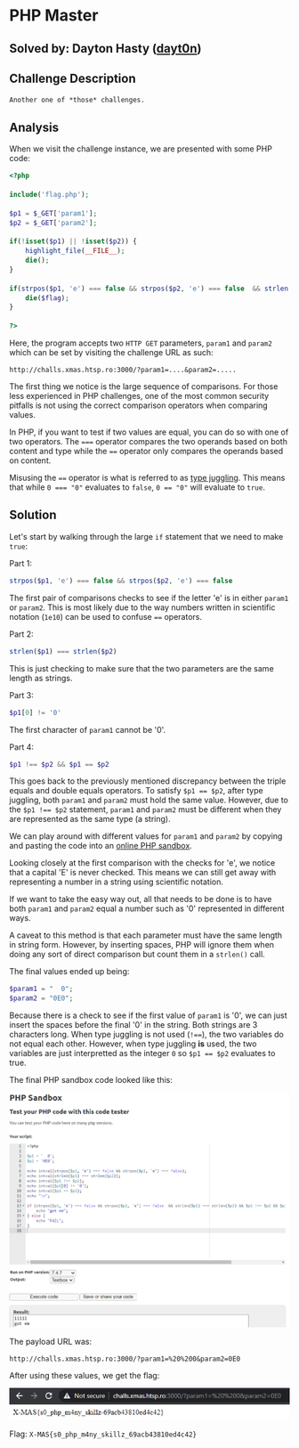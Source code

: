 PHP Master
=========

Solved by: Dayton Hasty ([dayt0n](https://github.com/dayt0n))
-------------------------------------------------------------

Challenge Description
---------------------

```
Another one of *those* challenges.
```

Analysis
--------

When we visit the challenge instance, we are presented with some PHP code:

```php
<?php

include('flag.php');

$p1 = $_GET['param1'];
$p2 = $_GET['param2'];

if(!isset($p1) || !isset($p2)) {
    highlight_file(__FILE__);
    die();
}

if(strpos($p1, 'e') === false && strpos($p2, 'e') === false  && strlen($p1) === strlen($p2) && $p1 !== $p2 && $p1[0] != '0' && $p1 == $p2) {
    die($flag);
}

?>
```

Here, the program accepts two `HTTP GET` parameters, `param1` and `param2` which can be set by visiting the challenge URL as such:

```
http://challs.xmas.htsp.ro:3000/?param1=....&param2=.....
```

The first thing we notice is the large sequence of comparisons. For those less experienced in PHP challenges, one of the most common security pitfalls is not using the correct comparison operators when comparing values.

In PHP, if you want to test if two values are equal, you can do so with one of two operators. The `===` operator compares the two operands based on both content and type while the `==` operator only compares the operands based on content.

Misusing the `==` operator is what is referred to as [type juggling](https://medium.com/swlh/php-type-juggling-vulnerabilities-3e28c4ed5c09). This means that while `0 === "0"` evaluates to `false`, `0 == "0"` will evaluate to `true`. 

Solution
--------

Let's start by walking through the large `if` statement that we need to make `true`:

Part 1:

```php
strpos($p1, 'e') === false && strpos($p2, 'e') === false
```

The first pair of comparisons checks to see if the letter 'e' is in either `param1` or `param2`. This is most likely due to the way numbers written in scientific notation (`1e10`) can be used to confuse `==` operators. 

Part 2:

```php
strlen($p1) === strlen($p2)
```

This is just checking to make sure that the two parameters are the same length as strings. 

Part 3:

```php
$p1[0] != '0'
```

The first character of `param1` cannot be '0'.

Part 4:

```php
$p1 !== $p2 && $p1 == $p2
```

This goes back to the previously mentioned discrepancy between the triple equals and double equals operators. To satisfy `$p1 == $p2`, after type juggling, both `param1` and `param2` must hold the same value. However, due to the `$p1 !== $p2` statement, `param1` and `param2` must be different when they are represented as the same type (a string).

We can play around with different values for `param1` and `param2` by copying and pasting the code into an [online PHP sandbox](https://sandbox.onlinephpfunctions.com/).

Looking closely at the first comparison with the checks for 'e', we notice that a capital 'E' is never checked. This means we can still get away with representing a number in a string using scientific notation.

If we want to take the easy way out, all that needs to be done is to have both `param1` and `param2` equal a number such as '0' represented in different ways.

A caveat to this method is that each parameter must have the same length in string form. However, by inserting spaces, PHP will ignore them when doing any sort of direct comparison but count them in a `strlen()` call. 

The final values ended up being:

```php
$param1 = "  0";
$param2 = "0E0";
```

Because there is a check to see if the first value of `param1` is '0', we can just insert the spaces before the final '0' in the string. Both strings are 3 characters long. When type juggling is not used (`!==`), the two variables do not equal each other. However, when type juggling **is** used, the two variables are just interpretted as the integer `0` so `$p1 == $p2` evaluates to true. 

The final PHP sandbox code looked like this:

![php sandbox](php-sandbox.png)

The payload URL was:

```
http://challs.xmas.htsp.ro:3000/?param1=%20%200&param2=0E0
```

After using these values, we get the flag:

![flag](solve.png)

Flag: `X-MAS{s0_php_m4ny_skillz_69acb43810ed4c42}`